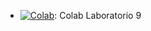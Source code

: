 * [![Colab](https://colab.research.google.com/assets/colab-badge.svg)](https://colab.research.google.com/drive/1BJJnK1771nad2TvWKAXm-EL6Yn8kMmLQ?usp=sharing): Colab Laboratorio 9

